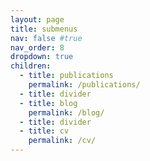 ```yaml
---
layout: page
title: submenus
nav: false #true
nav_order: 8
dropdown: true
children:
  - title: publications
    permalink: /publications/
  - title: divider
  - title: blog
    permalink: /blog/
  - title: divider
  - title: cv
    permalink: /cv/
---
```


